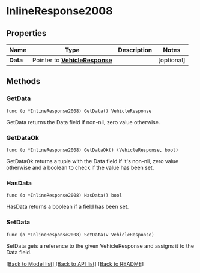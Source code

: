 # InlineResponse2008

## Properties

Name | Type | Description | Notes
------------ | ------------- | ------------- | -------------
**Data** | Pointer to [**VehicleResponse**](VehicleResponse.md) |  | [optional] 

## Methods

### GetData

`func (o *InlineResponse2008) GetData() VehicleResponse`

GetData returns the Data field if non-nil, zero value otherwise.

### GetDataOk

`func (o *InlineResponse2008) GetDataOk() (VehicleResponse, bool)`

GetDataOk returns a tuple with the Data field if it's non-nil, zero value otherwise
and a boolean to check if the value has been set.

### HasData

`func (o *InlineResponse2008) HasData() bool`

HasData returns a boolean if a field has been set.

### SetData

`func (o *InlineResponse2008) SetData(v VehicleResponse)`

SetData gets a reference to the given VehicleResponse and assigns it to the Data field.


[[Back to Model list]](../README.md#documentation-for-models) [[Back to API list]](../README.md#documentation-for-api-endpoints) [[Back to README]](../README.md)


